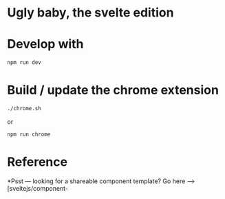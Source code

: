 # Ugly baby, the svelte edition

# Develop with
```sh
npm run dev
```

# Build / update the chrome extension
```sh
./chrome.sh
```

or
```sh
npm run chrome
```

# Reference

*Psst — looking for a shareable component template? Go here --> [sveltejs/component-
